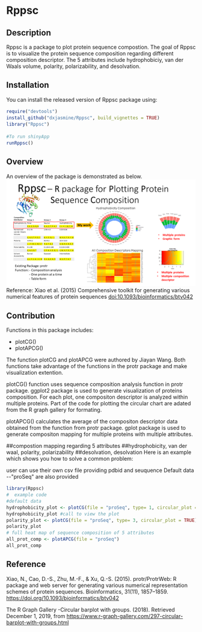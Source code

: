 
# Rppsc

<!-- badges: start -->
<!-- badges: end -->
## Description

Rppsc is a package to plot protein sequence compostion. The goal of Rppsc is to visualize the protein sequence composition regarding different composition descriptor. The 5 attributes include hydrophobiciy, van der Waals volume, polarity, polarizability, and desolvation.

## Installation

You can install the released version of Rppsc package using:

``` r
require("devtools")
install_github("dxjasmine/Rppsc", build_vignettes = TRUE)
library("Rppsc")

#To run shinyApp
runRppsc()
```
## Overview
An overview of the package is demonstrated as below.
![](./inst/extdata/A1.png)
Reference:
Xiao et al. (2015) Comprehensive toolkit for generating various numerical features of protein sequences  <doi:10.1093/bioinformatics/btv042>

## Contribution

Functions in this package includes:

- plotCG()
- plotAPCG()

The function plotCG and plotAPCG were authored by Jiayan Wang. Both functions take advantage of the functions in the protr package and make visualization extention.

plotCG() function uses sequence composition analysis function in protr package. ggplot2 package is used to generate visualization of proteins composition. For each plot, one compositon descriptor is analyzed within multiple proteins. Part of the code for plotting the circular chart are adated from the R graph gallery for formating.

plotAPCG() calculates the average of the compositon descriptor data obtained from the function from protr package. gplot package is used to generate compositon mapping for multiple proteins with multiple attributes.

##compostion mapping regarding 5 attributes
##hydrophobicity, van der waal, polarity, polarizability
##desolvation, desolvation
Here is an example which shows you how to solve a common problem:

user can use their own csv file providing pdbid and seuquence
Default data --"proSeq" are also provided

``` r
library(Rppsc)
#  example code
#default data
hydrophobicity_plot <- plotCG(file = "proSeq", type= 1, circular_plot = TRUE)
hydrophobicity_plot #call to view the plot
polarity_plot <- plotCG(file = "proSeq", type= 3, circular_plot = TRUE)
polarity_plot
# full heat map of sequence composition of 5 attributes
all_prot_comp <- plotAPCG(file = "proSeq")
all_prot_comp
```

## Reference

Xiao, N., Cao, D.-S., Zhu, M.-F., & Xu, Q.-S. (2015). protr/ProtrWeb: R package and web server for
generating various numerical representation schemes of protein sequences. Bioinformatics, 31(11), 1857–1859.
https://doi.org/10.1093/bioinformatics/btv042

The R Graph Gallery -Circular barplot with groups. (2018).
Retrieved December 1, 2019, from https://www.r-graph-gallery.com/297-circular-barplot-with-groups.html
